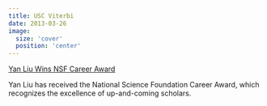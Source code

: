 ```yaml
---
title: USC Viterbi
date: 2013-03-26
image:
  size: 'cover'
  position: 'center'
---
```

[Yan Liu Wins NSF Career Award](https://viterbi.usc.edu/news/news/2013/yan-liu-win.htm)

Yan Liu has received the National Science Foundation Career Award, which recognizes the excellence of up-and-coming scholars.
<!--more-->